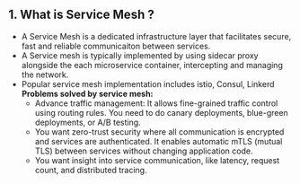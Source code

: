 ## 1. What is Service Mesh ?

- A Service Mesh is a dedicated infrastructure layer that facilitates secure, fast and reliable communicaiton between services.
- A Service mesh is typically implemented by using sidecar proxy alongside the each microservice container, intercepting and managing the network.
- Popular service mesh implementation includes istio, Consul, Linkerd
  **Problems solved by service mesh:**
  - Advance traffic management: It allows fine-grained traffic control using routing rules. You need to do canary deployments, blue-green deployments, or A/B testing.
  - You want zero-trust security where all communication is encrypted and services are authenticated. It enables automatic mTLS (mutual TLS) between services without changing application code.
  - You want insight into service communication, like latency, request count, and distributed tracing.
